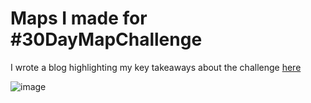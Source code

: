 # Maps I made for #30DayMapChallenge

I wrote a blog highlighting my key takeaways about the challenge [here](https://amanbagrecha.github.io/post/qgis/how-hard-can-it-be-to-create-30-maps/)


![image](https://user-images.githubusercontent.com/76432265/208983858-42e6eef3-d9f9-4fdb-83cd-dbd8bf000b4c.png)
